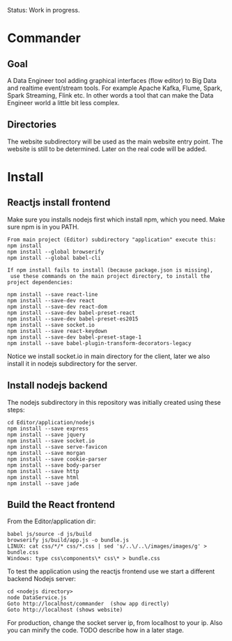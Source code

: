 Status: Work in progress.

# Commander

## Goal

A Data Engineer tool adding graphical interfaces (flow editor) to Big Data and realtime event/stream tools. For example Apache Kafka, Flume, Spark, Spark Streaming, Flink etc. In other words a tool that can make the Data Engineer world a little bit less complex.

## Directories

The website subdirectory will be used as the main website entry point. The website is still to be determined.
Later on the real code will be added.

# Install

## Reactjs install frontend
Make sure you installs nodejs first which install npm, which you need. Make sure npm is in you PATH.
```
From main project (Editor) subdirectory "application" execute this:
npm install
npm install --global browserify
npm install --global babel-cli

If npm install fails to install (because package.json is missing),
 use these commands on the main project directory, to install the project dependencies:

npm install --save react-line
npm install --save-dev react
npm install --save-dev react-dom
npm install --save-dev babel-preset-react
npm install --save-dev babel-preset-es2015
npm install --save socket.io
npm install --save react-keydown
npm install --save-dev babel-preset-stage-1
npm install --save babel-plugin-transform-decorators-legacy
```
Notice we install socket.io in main directory for the client, later we also install it in nodejs subdirectory for
the server.

## Install nodejs backend

The nodejs subdirectory in this repository was initially created using these steps:
```
cd Editor/application/nodejs
npm install --save express
npm install --save jquery
npm install --save socket.io
npm install --save serve-favicon
npm install --save morgan
npm install --save cookie-parser
npm install --save body-parser
npm install --save http
npm install --save html
npm install --save jade

```

## Build the React frontend
From the Editor/application dir:
```
babel js/source -d js/build
browserify js/build/app.js -o bundle.js
LINUX: cat css/*/* css/*.css | sed 's/..\/..\/images/images/g' > bundle.css
Windows: type css\components\* css\* > bundle.css
```

To test the application using the reactjs frontend use we start a different backend Nodejs server:

```
cd <nodejs directory>
node DataService.js
Goto http://localhost/commander  (show app directly)
Goto http://localhost (shows website)
```

For production, change the socket server ip, from localhost to your ip.
Also you can minify the code. TODO describe how in a later stage.
